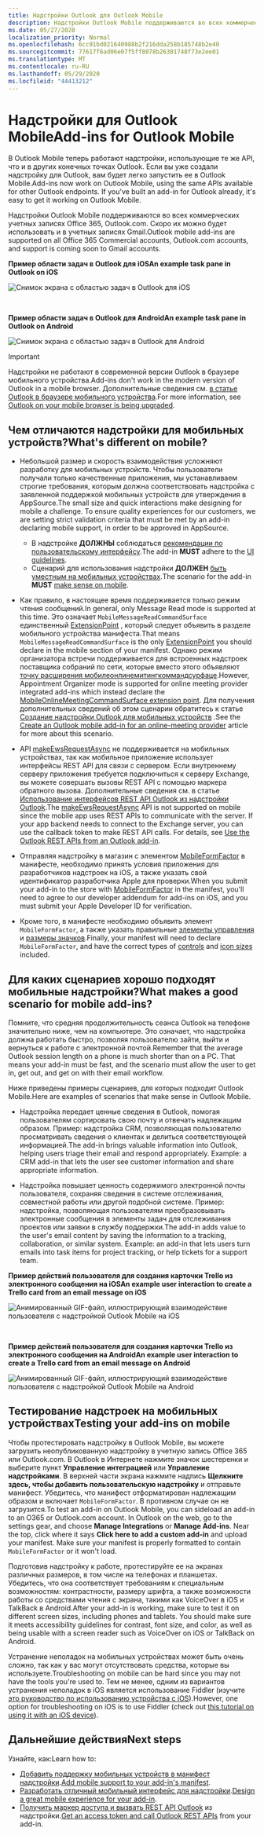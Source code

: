 ```yaml
---
title: Надстройки Outlook для Outlook Mobile
description: Надстройки Outlook Mobile поддерживаются во всех коммерческих учетных записях Office 365, Outlook.com. Скоро их можно будет использовать и в учетных записях Gmail.
ms.date: 05/27/2020
localization_priority: Normal
ms.openlocfilehash: 6cc91bd021640988b2f216dda258b185748b2e40
ms.sourcegitcommit: 77617f6ad06e07f5ff8078b26301748f73e2ee01
ms.translationtype: MT
ms.contentlocale: ru-RU
ms.lasthandoff: 05/29/2020
ms.locfileid: "44413212"
---
```

# <a name="add-ins-for-outlook-mobile"></a><span data-ttu-id="a2efd-103">Надстройки для Outlook Mobile</span><span class="sxs-lookup"><span data-stu-id="a2efd-103">Add-ins for Outlook Mobile</span></span>

<span data-ttu-id="a2efd-p101">В Outlook Mobile теперь работают надстройки, использующие те же API, что и в других конечных точках Outlook. Если вы уже создали надстройку для Outlook, вам будет легко запустить ее в Outlook Mobile.</span><span class="sxs-lookup"><span data-stu-id="a2efd-p101">Add-ins now work on Outlook Mobile, using the same APIs available for other Outlook endpoints. If you've built an add-in for Outlook already, it's easy to get it working on Outlook Mobile.</span></span>

<span data-ttu-id="a2efd-106">Надстройки Outlook Mobile поддерживаются во всех коммерческих учетных записях Office 365, Outlook.com. Скоро их можно будет использовать и в учетных записях Gmail.</span><span class="sxs-lookup"><span data-stu-id="a2efd-106">Outlook mobile add-ins are supported on all Office 365 Commercial accounts, Outlook.com accounts, and support is coming soon to Gmail accounts.</span></span>

<span data-ttu-id="a2efd-107">**Пример области задач в Outlook для iOS**</span><span class="sxs-lookup"><span data-stu-id="a2efd-107">**An example task pane in Outlook on iOS**</span></span>

![Снимок экрана с областью задач в Outlook для iOS](../images/outlook-mobile-addin-taskpane.png)

<br/>

<span data-ttu-id="a2efd-109">**Пример области задач в Outlook для Android**</span><span class="sxs-lookup"><span data-stu-id="a2efd-109">**An example task pane in Outlook on Android**</span></span>

![Снимок экрана с областью задач в Outlook для Android](../images/outlook-mobile-addin-taskpane-android.png)

> [!IMPORTANT]
> <span data-ttu-id="a2efd-111">Надстройки не работают в современной версии Outlook в браузере мобильного устройства.</span><span class="sxs-lookup"><span data-stu-id="a2efd-111">Add-ins don't work in the modern version of Outlook in a mobile browser.</span></span> <span data-ttu-id="a2efd-112">Дополнительные сведения см. [в статье Outlook в браузере мобильного устройства](https://techcommunity.microsoft.com/t5/outlook-blog/outlook-on-your-mobile-browser-is-being-upgraded/ba-p/1125816).</span><span class="sxs-lookup"><span data-stu-id="a2efd-112">For more information, see [Outlook on your mobile browser is being upgraded](https://techcommunity.microsoft.com/t5/outlook-blog/outlook-on-your-mobile-browser-is-being-upgraded/ba-p/1125816).</span></span>

## <a name="whats-different-on-mobile"></a><span data-ttu-id="a2efd-113">Чем отличаются надстройки для мобильных устройств?</span><span class="sxs-lookup"><span data-stu-id="a2efd-113">What's different on mobile?</span></span>

- <span data-ttu-id="a2efd-p103">Небольшой размер и скорость взаимодействия усложняют разработку для мобильных устройств. Чтобы пользователи получали только качественные приложения, мы устанавливаем строгие требования, которым должна соответствовать надстройка с заявленной поддержкой мобильных устройств для утверждения в AppSource.</span><span class="sxs-lookup"><span data-stu-id="a2efd-p103">The small size and quick interactions make designing for mobile a challenge. To ensure quality experiences for our customers, we are setting strict validation criteria that must be met by an add-in declaring mobile support, in order to be approved in AppSource.</span></span>
    - <span data-ttu-id="a2efd-116">В надстройке **ДОЛЖНЫ** соблюдаться [рекомендации по пользовательскому интерфейсу](outlook-addin-design.md).</span><span class="sxs-lookup"><span data-stu-id="a2efd-116">The add-in **MUST** adhere to the [UI guidelines](outlook-addin-design.md).</span></span>
    - <span data-ttu-id="a2efd-117">Сценарий для использования надстройки **ДОЛЖЕН** [быть уместным на мобильных устройствах](#what-makes-a-good-scenario-for-mobile-add-ins).</span><span class="sxs-lookup"><span data-stu-id="a2efd-117">The scenario for the add-in **MUST** [make sense on mobile](#what-makes-a-good-scenario-for-mobile-add-ins).</span></span>

- <span data-ttu-id="a2efd-118">Как правило, в настоящее время поддерживается только режим чтения сообщений.</span><span class="sxs-lookup"><span data-stu-id="a2efd-118">In general, only Message Read mode is supported at this time.</span></span> <span data-ttu-id="a2efd-119">Это означает `MobileMessageReadCommandSurface` единственный [ExtensionPoint](../reference/manifest/extensionpoint.md#mobilemessagereadcommandsurface) , который следует объявить в разделе мобильного устройства манифеста.</span><span class="sxs-lookup"><span data-stu-id="a2efd-119">That means `MobileMessageReadCommandSurface` is the only [ExtensionPoint](../reference/manifest/extensionpoint.md#mobilemessagereadcommandsurface) you should declare in the mobile section of your manifest.</span></span> <span data-ttu-id="a2efd-120">Однако режим организатора встречи поддерживается для встроенных надстроек поставщика собраний по сети, которые вместо этого объявляют [точку расширения мобилеонлинемитингкоммандсурфаце](../reference/manifest/extensionpoint.md#mobileonlinemeetingcommandsurface-preview).</span><span class="sxs-lookup"><span data-stu-id="a2efd-120">However, Appointment Organizer mode is supported for online meeting provider integrated add-ins which instead declare the [MobileOnlineMeetingCommandSurface extension point](../reference/manifest/extensionpoint.md#mobileonlinemeetingcommandsurface-preview).</span></span> <span data-ttu-id="a2efd-121">Для получения дополнительных сведений об этом сценарии обратитесь к статье [Создание надстройки Outlook для мобильных устройств](online-meeting.md) .</span><span class="sxs-lookup"><span data-stu-id="a2efd-121">See the [Create an Outlook mobile add-in for an online-meeting provider](online-meeting.md) article for more about this scenario.</span></span>

- <span data-ttu-id="a2efd-p105">API [makeEwsRequestAsync](../reference/objectmodel/preview-requirement-set/office.context.mailbox.md#methods) не поддерживается на мобильных устройствах, так как мобильное приложение использует интерфейсы REST API для связи с сервером. Если внутреннему серверу приложения требуется подключиться к серверу Exchange, вы можете совершать вызовы REST API с помощью маркера обратного вызова. Дополнительные сведения см. в статье [Использование интерфейсов REST API Outlook из надстройки Outlook](use-rest-api.md).</span><span class="sxs-lookup"><span data-stu-id="a2efd-p105">The [makeEwsRequestAsync](../reference/objectmodel/preview-requirement-set/office.context.mailbox.md#methods) API is not supported on mobile since the mobile app uses REST APIs to communicate with the server. If your app backend needs to connect to the Exchange server, you can use the callback token to make REST API calls. For details, see [Use the Outlook REST APIs from an Outlook add-in](use-rest-api.md).</span></span>

- <span data-ttu-id="a2efd-125">Отправляя надстройку в магазин с элементом [MobileFormFactor](../reference/manifest/mobileformfactor.md) в манифесте, необходимо принять условия приложения для разработчиков надстроек на iOS, а также указать свой идентификатор разработчика Apple для проверки.</span><span class="sxs-lookup"><span data-stu-id="a2efd-125">When you submit your add-in to the store with [MobileFormFactor](../reference/manifest/mobileformfactor.md) in the manifest, you'll need to agree to our developer addendum for add-ins on iOS, and you must submit your Apple Developer ID for verification.</span></span>

- <span data-ttu-id="a2efd-126">Кроме того, в манифесте необходимо объявить элемент `MobileFormFactor`, а также указать правильные [элементы управления](../reference/manifest/control.md) и [размеры значков](../reference/manifest/icon.md).</span><span class="sxs-lookup"><span data-stu-id="a2efd-126">Finally, your manifest will need to declare `MobileFormFactor`, and have the correct types of [controls](../reference/manifest/control.md) and [icon sizes](../reference/manifest/icon.md) included.</span></span>

## <a name="what-makes-a-good-scenario-for-mobile-add-ins"></a><span data-ttu-id="a2efd-127">Для каких сценариев хорошо подходят мобильные надстройки?</span><span class="sxs-lookup"><span data-stu-id="a2efd-127">What makes a good scenario for mobile add-ins?</span></span>

<span data-ttu-id="a2efd-p106">Помните, что средняя продолжительность сеанса Outlook на телефоне значительно ниже, чем на компьютере. Это означает, что надстройка должна работать быстро, позволяя пользователю зайти, выйти и вернуться к работе с электронной почтой.</span><span class="sxs-lookup"><span data-stu-id="a2efd-p106">Remember that the average Outlook session length on a phone is much shorter than on a PC. That means your add-in must be fast, and the scenario must allow the user to get in, get out, and get on with their email workflow.</span></span>

<span data-ttu-id="a2efd-130">Ниже приведены примеры сценариев, для которых подходит Outlook Mobile.</span><span class="sxs-lookup"><span data-stu-id="a2efd-130">Here are examples of scenarios that make sense in Outlook Mobile.</span></span>

- <span data-ttu-id="a2efd-p107">Надстройка передает ценные сведения в Outlook, помогая пользователям сортировать свою почту и отвечать надлежащим образом. Пример: надстройка CRM, позволяющая пользователю просматривать сведения о клиентах и делиться соответствующей информацией.</span><span class="sxs-lookup"><span data-stu-id="a2efd-p107">The add-in brings valuable information into Outlook, helping users triage their email and respond appropriately. Example: a CRM add-in that lets the user see customer information and share appropriate information.</span></span>

- <span data-ttu-id="a2efd-p108">Надстройка повышает ценность содержимого электронной почты пользователя, сохраняя сведения в системе отслеживания, совместной работы или другой подобной системе. Пример: надстройка, позволяющая пользователям преобразовывать электронные сообщения в элементы задач для отслеживания проектов или заявки в службу поддержки.</span><span class="sxs-lookup"><span data-stu-id="a2efd-p108">The add-in adds value to the user's email content by saving the information to a tracking, collaboration, or similar system. Example: an add-in that lets users turn emails into task items for project tracking, or help tickets for a support team.</span></span>

<span data-ttu-id="a2efd-135">**Пример действий пользователя для создания карточки Trello из электронного сообщения на iOS**</span><span class="sxs-lookup"><span data-stu-id="a2efd-135">**An example user interaction to create a Trello card from an email message on iOS**</span></span>

![Анимированный GIF-файл, иллюстрирующий взаимодействие пользователя с надстройкой Outlook Mobile на iOS](../images/outlook-mobile-addin-interaction.gif)

<br/>

<span data-ttu-id="a2efd-137">**Пример действий пользователя для создания карточки Trello из электронного сообщения на Android**</span><span class="sxs-lookup"><span data-stu-id="a2efd-137">**An example user interaction to create a Trello card from an email message on Android**</span></span>

![Анимированный GIF-файл, иллюстрирующий взаимодействие пользователя с надстройкой Outlook Mobile на Android](../images/outlook-mobile-addin-interaction-android.gif)

## <a name="testing-your-add-ins-on-mobile"></a><span data-ttu-id="a2efd-139">Тестирование надстроек на мобильных устройствах</span><span class="sxs-lookup"><span data-stu-id="a2efd-139">Testing your add-ins on mobile</span></span>

<span data-ttu-id="a2efd-p109">Чтобы протестировать надстройку в Outlook Mobile, вы можете загрузить неопубликованную надстройку в учетную запись Office 365 или Outlook.com. В Outlook в Интернете нажмите значок шестеренки и выберите пункт **Управление интеграцией** или **Управление надстройками**. В верхней части экрана нажмите надпись **Щелкните здесь, чтобы добавить пользовательскую надстройку** и отправьте манифест. Убедитесь, что манифест отформатирован надлежащим образом и включает `MobileFormFactor`. В противном случае он не загрузится.</span><span class="sxs-lookup"><span data-stu-id="a2efd-p109">To test an add-in on Outlook Mobile, you can sideload an add-in to an O365 or Outlook.com account. In Outlook on the web, go to the settings gear, and choose **Manage Integrations** or **Manage Add-ins**. Near the top, click where it says **Click here to add a custom add-in** and upload your manifest. Make sure your manifest is properly formatted to contain `MobileFormFactor` or it won't load.</span></span>

<span data-ttu-id="a2efd-p110">Подготовив надстройку к работе, протестируйте ее на экранах различных размеров, в том числе на телефонах и планшетах. Убедитесь, что она соответствует требованиям к специальным возможностям: контрастности, размеру шрифта, а также возможности работы со средствами чтения с экрана, такими как VoiceOver в iOS и TalkBack в Android.</span><span class="sxs-lookup"><span data-stu-id="a2efd-p110">After your add-in is working, make sure to test it on different screen sizes, including phones and tablets. You should make sure it meets accessibility guidelines for contrast, font size, and color, as well as being usable with a screen reader such as VoiceOver on iOS or TalkBack on Android.</span></span>

<span data-ttu-id="a2efd-145">Устранение неполадок на мобильных устройствах может быть очень сложно, так как у вас могут отсутствовать средства, которые вы используете.</span><span class="sxs-lookup"><span data-stu-id="a2efd-145">Troubleshooting on mobile can be hard since you may not have the tools you're used to.</span></span> <span data-ttu-id="a2efd-146">Тем не менее, одним из вариантов устранения неполадок в iOS является использование Fiddler (изучите [это руководство по использованию устройства с iOS](https://www.telerik.com/blogs/using-fiddler-with-apple-ios-devices)).</span><span class="sxs-lookup"><span data-stu-id="a2efd-146">However, one option for troubleshooting on iOS is to use Fiddler (check out [this tutorial on using it with an iOS device](https://www.telerik.com/blogs/using-fiddler-with-apple-ios-devices)).</span></span>

## <a name="next-steps"></a><span data-ttu-id="a2efd-147">Дальнейшие действия</span><span class="sxs-lookup"><span data-stu-id="a2efd-147">Next steps</span></span>

<span data-ttu-id="a2efd-148">Узнайте, как:</span><span class="sxs-lookup"><span data-stu-id="a2efd-148">Learn how to:</span></span>

- <span data-ttu-id="a2efd-149">[Добавить поддержку мобильных устройств в манифест надстройки](add-mobile-support.md).</span><span class="sxs-lookup"><span data-stu-id="a2efd-149">[Add mobile support to your add-in's manifest](add-mobile-support.md).</span></span>
- <span data-ttu-id="a2efd-150">[Разработать отличный мобильный интерфейс для надстройки](outlook-addin-design.md).</span><span class="sxs-lookup"><span data-stu-id="a2efd-150">[Design a great mobile experience for your add-in](outlook-addin-design.md).</span></span>
- <span data-ttu-id="a2efd-151">[Получить маркер доступа и вызвать REST API Outlook](use-rest-api.md) из надстройки.</span><span class="sxs-lookup"><span data-stu-id="a2efd-151">[Get an access token and call Outlook REST APIs](use-rest-api.md) from your add-in.</span></span>
